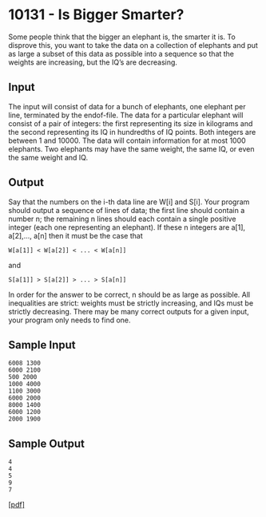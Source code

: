 # 10131 - Is Bigger Smarter?

Some people think that the bigger an elephant is, the smarter it is. To disprove this, you want to take
the data on a collection of elephants and put as large a subset of this data as possible into a sequence
so that the weights are increasing, but the IQ’s are decreasing.

## Input

The input will consist of data for a bunch of elephants, one elephant per line, terminated by the endof-file.
The data for a particular elephant will consist of a pair of integers: the first representing its size
in kilograms and the second representing its IQ in hundredths of IQ points. Both integers are between
1 and 10000. The data will contain information for at most 1000 elephants. Two elephants may have
the same weight, the same IQ, or even the same weight and IQ.


## Output

Say that the numbers on the i-th data line are W[i] and S[i]. Your program should output a sequence
of lines of data; the first line should contain a number n; the remaining n lines should each contain
a single positive integer (each one representing an elephant). If these n integers are a[1], a[2],..., a[n]
then it must be the case that

```
W[a[1]] < W[a[2]] < ... < W[a[n]]
```

and

```
S[a[1]] > S[a[2]] > ... > S[a[n]]
```

In order for the answer to be correct, n should be as large as possible. All inequalities are strict:
weights must be strictly increasing, and IQs must be strictly decreasing.
There may be many correct outputs for a given input, your program only needs to find one.


## Sample Input

```
6008 1300
6000 2100
500 2000
1000 4000
1100 3000
6000 2000
8000 1400
6000 1200
2000 1900
```

## Sample Output

```
4
4
5
9
7
```

[\[pdf\]](https://uva.onlinejudge.org/external/101/10131.pdf)
